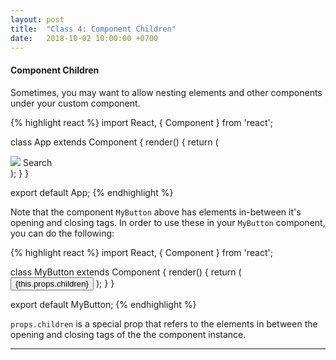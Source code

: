 ```yaml
---
layout: post
title:  "Class 4: Component Children"
date:   2018-10-02 10:00:00 +0700
---
```


#### Component Children

Sometimes, you may want to allow nesting elements and other components under your custom component.

{% highlight react %}
import React, { Component } from 'react';

class App extends Component {
  render() {
    return (
      <div>
        <MyButton>
          <img src="search.png" />
          Search
        </MyButton>
      </div>
    );
  }
}

export default App;
{% endhighlight %}

Note that the component `MyButton` above has elements in-between it's opening and closing tags.
In order to use these in your `MyButton` component, you can do the following:

{% highlight react %}
import React, { Component } from 'react';

class MyButton extends Component {
  render() {
    return (
      <button>
        {this.props.children}
      </button>
    );
  }
}

export default MyButton;
{% endhighlight %}

`props.children` is a special prop that refers to the elements in between the opening and closing tags of the the component instance.

---
